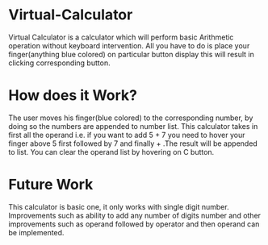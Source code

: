 # Virtual-Calculator
Virtual Calculator is a calculator which will perform basic Arithmetic operation without keyboard intervention. All you have to do is place your finger(anything blue colored) on particular button display this will result in clicking corresponding button.
# How does it Work?
The user moves his finger(blue colored) to the corresponding number, by doing so the numbers are appended to number list. This calculator takes in first all the operand i.e. if you want to add 5 + 7 you need to hover your finger above 5 first followed by 7 and finally + .The result will be appended to list.
You can clear the operand list by hovering on C button.
# Future Work
This calculator is basic one, it only works with single digit number. Improvements such as ability to add any number of digits number and other improvements such as operand followed by operator and then operand can be implemented.
